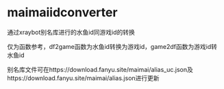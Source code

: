 # maimaiidconverter
通过xraybot别名库进行的水鱼id同游戏id的转换

仅为函数参考，df2game函数为水鱼id转换为游戏id，game2df函数为游戏id转水鱼id

别名库文件可在https://download.fanyu.site/maimai/alias_uc.json及https://download.fanyu.site/maimai/alias.json进行更新
